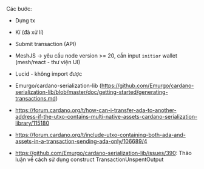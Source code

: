 Các bước:
- Dựng tx
- Kí (đã xử lí)
- Submit transaction (API)


- MeshJS -> yêu cầu node version >= 20, cần input `initior` wallet (mesh/react - thư viện UI)
- Lucid - không import được
- Emurgo/cardano-serialization-lib (https://github.com/Emurgo/cardano-serialization-lib/blob/master/doc/getting-started/generating-transactions.md)

- https://forum.cardano.org/t/how-can-i-transfer-ada-to-another-address-if-the-utxo-contains-multi-native-assets-cardano-serialization-library/115180
- https://forum.cardano.org/t/include-utxo-containing-both-ada-and-assets-in-a-transaction-sending-ada-only/106689/4
- https://github.com/Emurgo/cardano-serialization-lib/issues/390: Thảo luận về cách sử dụng construct TransactionUnspentOutput